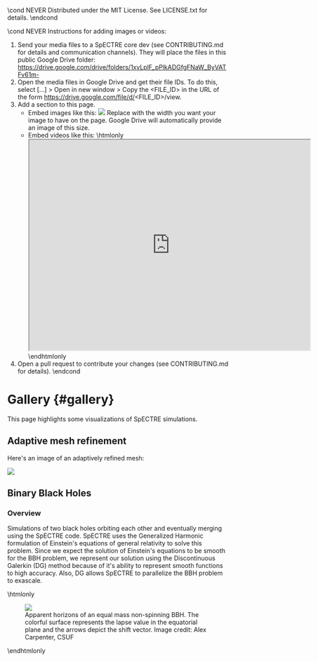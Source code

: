 \cond NEVER
Distributed under the MIT License.
See LICENSE.txt for details.
\endcond

\cond NEVER
Instructions for adding images or videos:

1. Send your media files to a SpECTRE core dev (see CONTRIBUTING.md for details
   and communication channels). They will place the files in this public Google
   Drive folder:
   https://drive.google.com/drive/folders/1xvLplF_pPlkADGfgFNaW_ByVATFv61m-
2. Open the media files in Google Drive and get their file IDs. To do this,
   select [...] > Open in new window > Copy the <FILE_ID> in the URL of the form
   https://drive.google.com/file/d/<FILE_ID>/view.
3. Add a section to this page.
   - Embed images like this:
     <img src="https://drive.google.com/thumbnail?id=<FILE_ID>&sz=w<WIDTH>"/>
     Replace <WIDTH> with the width you want your image to have on the page.
     Google Drive will automatically provide an image of this size.
   - Embed videos like this:
     \htmlonly
     <iframe src="https://drive.google.com/file/d/18KIEoK8oH6WDifx0cyFkl2ncKijNtaxs/preview" width="640" height="480" allow="autoplay" allowfullscreen></iframe>
     \endhtmlonly
4. Open a pull request to contribute your changes (see CONTRIBUTING.md for
   details).
\endcond

# Gallery {#gallery}

This page highlights some visualizations of SpECTRE simulations.

## Adaptive mesh refinement

Here's an image of an adaptively refined mesh:

<img src="https://drive.google.com/thumbnail?id=1ivR2Wbu_RYvHih098waKi6jqx637pSUn&sz=w600"/>

## Binary Black Holes

### Overview

Simulations of two black holes orbiting each other and eventually merging using
the SpECTRE code. SpECTRE uses the Generalized Harmonic formulation of
Einstein's equations of general relativity to solve this problem. Since we
expect the solution of Einstein's equations to be smooth for the BBH problem,
we represent our solution using the Discontinuous Galerkin (DG) method because
of it's ability to represent smooth functions to high accuracy. Also, DG allows
SpECTRE to parallelize the BBH problem to exascale.

\htmlonly
<figure>
<img src="https://drive.google.com/thumbnail?id=1Ccz_ZDPTpIsLXh_lGotGBdSLEnc7a__f&sz=w1200"/>
<figcaption>
Apparent horizons of an equal mass non-spinning BBH. The
colorful surface represents the lapse value in the equatorial plane and the
arrows depict the shift vector. Image credit: Alex Carpenter, CSUF
</figcaption>
</figure>
\endhtmlonly
